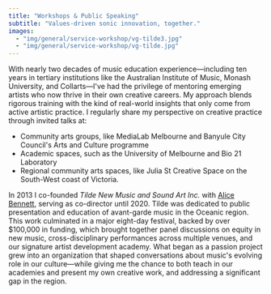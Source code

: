 ```yaml
---
title: "Workshops & Public Speaking"
subtitle: "Values-driven sonic innovation, together."
images:
  - "img/general/service-workshop/vg-tilde3.jpg"
  - "img/general/service-workshop/vg-tilde.jpg"
---
```

With nearly two decades of music education experience—including ten years in tertiary institutions like the Australian Institute of Music, Monash University, and Collarts—I've had the privilege of mentoring emerging artists who now thrive in their own creative careers. My approach blends rigorous training with the kind of real-world insights that only come from active artistic practice. I regularly share my perspective on creative practice through invited talks at:
- Community arts groups, like MediaLab Melbourne and Banyule City Council's Arts and Culture programme
- Academic spaces, such as the University of Melbourne and Bio 21 Laboratory
- Regional community arts spaces, like Julia St Creative Space on the South-West coast of Victoria.

In 2013 I co-founded *Tilde New Music and Sound Art Inc.* with [Alice Bennett](https://www.alicebennett.net), serving as co-director until 2020. Tilde was dedicated to public presentation and education of avant-garde music in the Oceanic region. This work culminated in a major eight-day festival, backed by over $100,000 in funding, which brought together panel discussions on equity in new music, cross-disciplinary performances across multiple venues, and our signature artist development academy. What began as a passion project grew into an organization that shaped conversations about music's evolving role in our culture—while giving me the chance to both teach in our academies and present my own creative work, and addressing a significant gap in the region.
